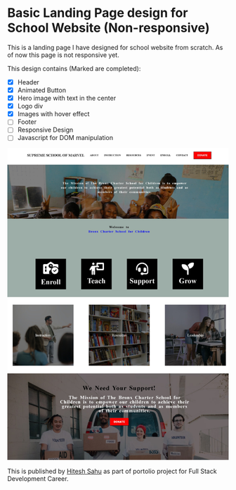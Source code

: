 # Basic Landing Page design for School Website (Non-responsive)

This is a landing page I have designed for school website from scratch. As of now this page is not responsive yet.

This design contains (Marked are completed):

- [x] Header
- [x] Animated Button
- [x] Hero image with text in the center
- [x] Logo div
- [x] Images with hover effect
- [ ] Footer
- [ ] Responsive Design
- [ ] Javascript for DOM manipulation

![Website screenshot](/screenshot.jpeg)

This is published by [Hitesh Sahu](https://www.linkedin.com/in/hitesh-kumar-sahu-ba909b1a6/) as part of portolio project for Full Stack Development Career.
